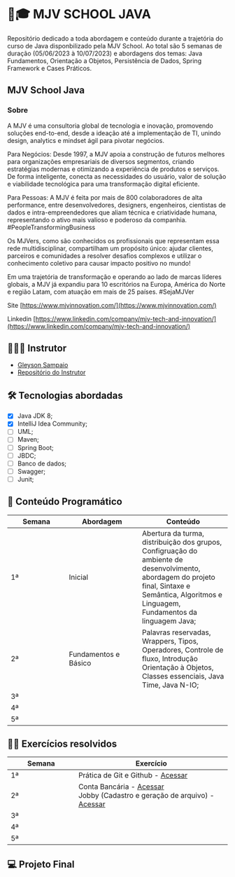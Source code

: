 # 🦉🎓 MJV SCHOOL JAVA

Repositório dedicado a toda abordagem e conteúdo durante a trajetória do curso de Java disponbilizado pela MJV School. Ao total são 5 semanas de duração (05/06/2023 à 10/07/2023) e abordagens dos temas: Java Fundamentos, Orientação a Objetos, Persistência de Dados, Spring Framework e Cases Práticos.

## MJV School Java

### Sobre

A MJV é uma consultoria global de tecnologia e inovação, promovendo soluções end-to-end, desde a ideação até a implementação de TI, unindo design, analytics e mindset ágil para pivotar negócios.

Para Negócios: Desde 1997, a MJV apoia a construção de futuros melhores para organizações empresariais de diversos segmentos, criando estratégias modernas e otimizando a experiência de produtos e serviços. De forma inteligente, conecta as necessidades do usuário, valor de solução e viabilidade tecnológica para uma transformação digital eficiente.

Para Pessoas: A MJV é feita por mais de 800 colaboradores de alta performance, entre desenvolvedores, designers, engenheiros, cientistas de dados e intra-empreendedores que aliam técnica e criatividade humana, representando o ativo mais valioso e poderoso da companhia. #PeopleTransformingBusiness

Os MJVers, como são conhecidos os profissionais que representam essa rede multidisciplinar, compartilham um propósito único: ajudar clientes, parceiros e comunidades a resolver desafios complexos e utilizar o conhecimento coletivo para causar impacto positivo no mundo!

Em uma trajetória de transformação e operando ao lado de marcas líderes globais, a MJV já expandiu para 10 escritórios na Europa, América do Norte e região Latam, com atuação em mais de 25 países. #SejaMJVer

Site [https://www.mjvinnovation.com/](https://www.mjvinnovation.com/)

Linkedin [https://www.linkedin.com/company/mjv-tech-and-innovation/](https://www.linkedin.com/company/mjv-tech-and-innovation/)

## 🧑🏽‍🏫 Instrutor

* [Gleyson Sampaio](./#instrutor)
* [Repositório do Instrutor](https://github.com/glysns/mjv-java-school)

## 🛠️ Tecnologias abordadas

* [x] Java JDK 8;
* [x] IntelliJ Idea Community;
* [ ] UML;
* [ ] Maven;
* [ ] Spring Boot;
* [ ] JBDC;
* [ ] Banco de dados;
* [ ] Swagger;
* [ ] Junit;

## 📖 Conteúdo Programático

<table><thead><tr><th width="117">Semana</th><th width="151.33333333333331">Abordagem</th><th>Conteúdo</th></tr></thead><tbody><tr><td>1ª</td><td>Inicial</td><td>Abertura da turma, distribuição dos grupos, Configruação do ambiente de desenvolvimento, abordagem do projeto final, Sintaxe e Semântica, Algoritmos e Linguagem, Fundamentos da linguagem Java;</td></tr><tr><td>2ª</td><td>Fundamentos e Básico</td><td>Palavras reservadas, Wrappers, Tipos, Operadores, Controle de fluxo, Introdução Orientação à Objetos, Classes essenciais, Java Time, Java N-IO;</td></tr><tr><td>3ª</td><td></td><td></td></tr><tr><td>4ª</td><td></td><td></td></tr><tr><td>5ª</td><td></td><td></td></tr></tbody></table>

## 👩‍💻 Exercícios resolvidos

<table><thead><tr><th width="138.63005780346822">Semana</th><th>Exercício</th></tr></thead><tbody><tr><td>1ª</td><td>Prática de Git e Github - <a href="https://github.com/kayladeodato/mjv-school-java/tree/main/git">Acessar</a></td></tr><tr><td>2ª</td><td>Conta Bancária - <a href="https://github.com/kayladeodato/mjv-school-java/tree/main/banco">Acessar</a><br>Jobby (Cadastro e geração de arquivo) - <a href="https://github.com/kayladeodato/mjv-school-java/tree/main/Jobby">Acessar</a><br></td></tr><tr><td>3ª</td><td></td></tr><tr><td>4ª</td><td></td></tr><tr><td>5ª</td><td></td></tr></tbody></table>

## 💻 Projeto Final
